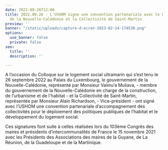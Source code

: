 ```yaml
---
date: 2022-09-26T12:00
title: 2022.09.26 - L'USHOM signe une convention partenariale avec le Gouvernement
  de la Nouvelle-Calédonie et la Collectivité de Saint-Martin
preview: ''
banner: "/static/uploads/capture-d-ecran-2023-02-14-174530.png"
options:
  use_banner: false
  private: false
seo:
  title: ''
  description: ''

---
```

A l’occasion du Colloque sur le logement social ultramarin qui s’est tenu le 26 septembre 2022 au Palais du Luxembourg, le gouvernement de la Nouvelle-Calédonie, représenté par Monsieur Vaimu’a Muliava, - membre du gouvernement de la Nouvelle-Calédonie en charge de la construction, de l’urbanisme et de l'habitat - et la Collectivité de Saint-Martin, représentée par Monsieur Alain Richardson, - Vice-président - ont signé avec l’USHOM une convention partenariale d’accompagnement des collectivités pour le déploiement des politiques publiques de l’habitat et le développement du logement social.

Ces signatures font suite à celles réalisées lors du 103ème Congrès des maires et présidents d’intercommunalités de France le 15 novembre 2021 avec les Présidents des Associations des maires de la Guyane, de La Réunion, de la Guadeloupe et de la Martinique.
